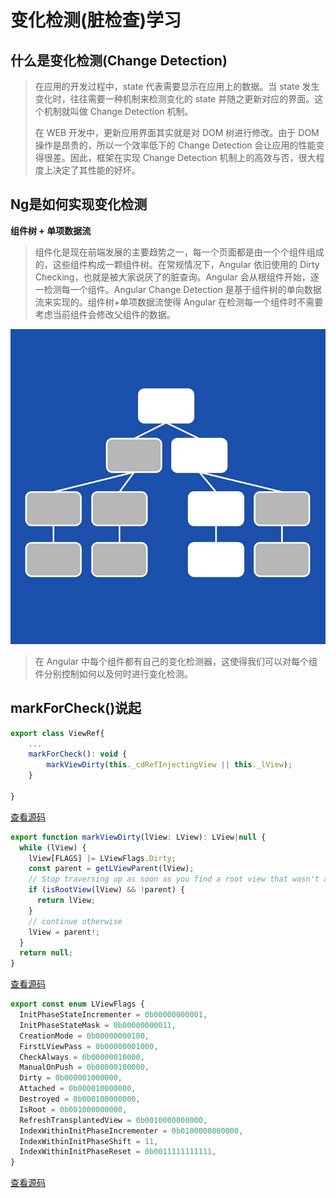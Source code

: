 # 变化检测(脏检查)学习

## 什么是变化检测(Change Detection)

> 在应用的开发过程中，state 代表需要显示在应用上的数据。当 state 发生变化时，往往需要一种机制来检测变化的 state 并随之更新对应的界面。这个机制就叫做 Change Detection 机制。
> 
> 在 WEB 开发中，更新应用界面其实就是对 DOM 树进行修改。由于 DOM 操作是昂贵的，所以一个效率低下的 Change Detection 会让应用的性能变得很差。因此，框架在实现 Change Detection 机制上的高效与否，很大程度上决定了其性能的好坏。

## Ng是如何实现变化检测

**组件树 + 单项数据流**
> 组件化是现在前端发展的主要趋势之一，每一个页面都是由一个个组件组成的，这些组件构成一颗组件树。在常规情况下，Angular 依旧使用的 Dirty Checking，也就是被大家说厌了的脏查询。Angular 会从根组件开始，逐一检测每一个组件。Angular Change Detection 是基于组件树的单向数据流来实现的。组件树+单项数据流使得 Angular 在检测每一个组件时不需要考虑当前组件会修改父组件的数据。

![Image](../docs-assets/组件树变更2.jpg)

> 在 Angular 中每个组件都有自己的变化检测器，这使得我们可以对每个组件分别控制如何以及何时进行变化检测。

## markForCheck()说起



``` js
export class ViewRef{
    ...
    markForCheck(): void {
        markViewDirty(this._cdRefInjectingView || this._lView);
    }

}

```
[查看源码](../sources/core/src/render3/view_ref.ts)

``` js
export function markViewDirty(lView: LView): LView|null {
  while (lView) {
    lView[FLAGS] |= LViewFlags.Dirty;
    const parent = getLViewParent(lView);
    // Stop traversing up as soon as you find a root view that wasn't attached to any container
    if (isRootView(lView) && !parent) {
      return lView;
    }
    // continue otherwise
    lView = parent!;
  }
  return null;
}
```
[查看源码](../sources/core/src/render3/instructions/shared.ts)

``` js
export const enum LViewFlags {
  InitPhaseStateIncrementer = 0b00000000001,
  InitPhaseStateMask = 0b00000000011,
  CreationMode = 0b00000000100,
  FirstLViewPass = 0b00000001000,
  CheckAlways = 0b00000010000,
  ManualOnPush = 0b00000100000,
  Dirty = 0b000001000000,
  Attached = 0b000010000000,
  Destroyed = 0b000100000000,
  IsRoot = 0b001000000000,
  RefreshTransplantedView = 0b0010000000000,
  IndexWithinInitPhaseIncrementer = 0b0100000000000,
  IndexWithinInitPhaseShift = 11,
  IndexWithinInitPhaseReset = 0b0011111111111,
}

```
[查看源码](../sources/core/src/render3/interfaces/view.ts)
<!-- D:\Leon\AppCode\angular\leon-ng-source-learn\sources\core\src\render3\interfaces\view.ts -->
